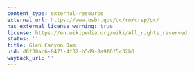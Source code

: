 ```yaml
---
content_type: external-resource
external_url: https://www.usbr.gov/uc/rm/crsp/gc/
has_external_license_warning: true
license: https://en.wikipedia.org/wiki/All_rights_reserved
status: ''
title: Glen Canyon Dam
uid: d0f30ac6-8471-4f32-b5d9-8a9f6f5c32b0
wayback_url: ''
---
```

